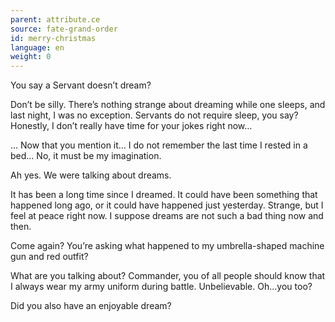```yaml
---
parent: attribute.ce
source: fate-grand-order
id: merry-christmas
language: en
weight: 0
---
```


You say a Servant doesn’t dream?

Don’t be silly.
There’s nothing strange about dreaming while one sleeps, and last night, I was no exception.
Servants do not require sleep, you say?
Honestly, I don’t really have time for your jokes right now…

…
Now that you mention it…
I do not remember the last time I rested in a bed…
No, it must be my imagination.

Ah yes. We were talking about dreams.

It has been a long time since I dreamed.
It could have been something that happened long ago, or it could have happened just yesterday.
Strange, but I feel at peace right now.
I suppose dreams are not such a bad thing now and then.

Come again?
You’re asking what happened to my umbrella-shaped machine gun and red outfit?

What are you talking about?
Commander, you of all people should know that I always wear my army uniform during battle.
Unbelievable.
Oh…you too?

Did you also have an enjoyable dream?
